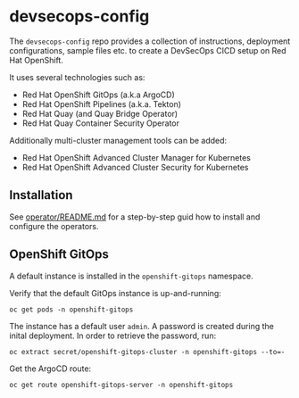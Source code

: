 # devsecops-config

The `devsecops-config` repo provides a collection of instructions, deployment configurations, sample files etc. to create a DevSecOps CICD setup on Red Hat OpenShift.

It uses several technologies such as:

* Red Hat OpenShift GitOps (a.k.a ArgoCD)
* Red Hat OpenShift Pipelines (a.k.a. Tekton)
* Red Hat Quay (and Quay Bridge Operator)
* Red Hat Quay Container Security Operator

Additionally multi-cluster management tools can be added:

* Red Hat OpenShift Advanced Cluster Manager for Kubernetes
* Red Hat OpenShift Advanced Cluster Security for Kubernetes

## Installation

See [operator/README.md](operators/README.md) for a step-by-step guid how to install and configure the operators.


## OpenShift GitOps

A default instance is installed in the `openshift-gitops` namespace. 

Verify that the default GitOps instance is up-and-running:

```shell
oc get pods -n openshift-gitops
```

The instance has a default user `admin`. A password is created during the inital deployment. In order to retrieve the password, run:

```shell
oc extract secret/openshift-gitops-cluster -n openshift-gitops --to=-
```

Get the ArgoCD route:

```shell
oc get route openshift-gitops-server -n openshift-gitops
```



